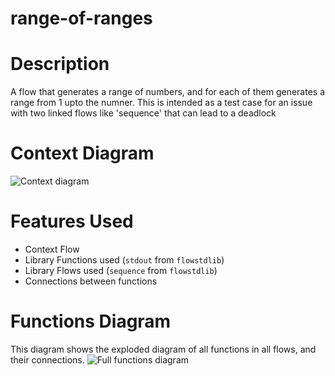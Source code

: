 range-of-ranges
==

Description
===
A flow that generates a range of numbers, and for each of them generates a range from 1 upto the numner.
This is intended as a test case for an issue with two linked flows like 'sequence' that can lead to a deadlock

Context Diagram
===
![Context diagram](range-of-ranges.dot.png)

Features Used
===
* Context Flow
* Library Functions used (`stdout` from `flowstdlib`)
* Library Flows used (`sequence` from `flowstdlib`)
* Connections between functions

Functions Diagram
===
This diagram shows the exploded diagram of all functions in all flows, and their connections.
![Full functions diagram](functions.dot.png)
